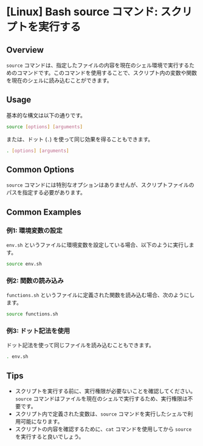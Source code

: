 # [Linux] Bash source コマンド: スクリプトを実行する

## Overview
`source` コマンドは、指定したファイルの内容を現在のシェル環境で実行するためのコマンドです。このコマンドを使用することで、スクリプト内の変数や関数を現在のシェルに読み込むことができます。

## Usage
基本的な構文は以下の通りです。

```bash
source [options] [arguments]
```

または、ドット (`.`) を使って同じ効果を得ることもできます。

```bash
. [options] [arguments]
```

## Common Options
`source` コマンドには特別なオプションはありませんが、スクリプトファイルのパスを指定する必要があります。

## Common Examples

### 例1: 環境変数の設定
`env.sh` というファイルに環境変数を設定している場合、以下のように実行します。

```bash
source env.sh
```

### 例2: 関数の読み込み
`functions.sh` というファイルに定義された関数を読み込む場合、次のようにします。

```bash
source functions.sh
```

### 例3: ドット記法を使用
ドット記法を使って同じファイルを読み込むこともできます。

```bash
. env.sh
```

## Tips
- スクリプトを実行する前に、実行権限が必要ないことを確認してください。`source` コマンドはファイルを現在のシェルで実行するため、実行権限は不要です。
- スクリプト内で定義された変数は、`source` コマンドを実行したシェルで利用可能になります。
- スクリプトの内容を確認するために、`cat` コマンドを使用してから `source` を実行すると良いでしょう。